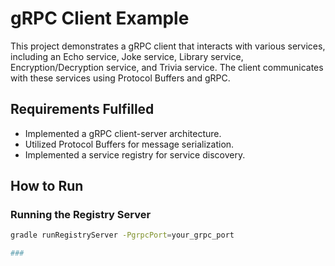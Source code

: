 # gRPC Client Example

This project demonstrates a gRPC client that interacts with various services, including an Echo service, Joke service, Library service, Encryption/Decryption service, and Trivia service. The client communicates with these services using Protocol Buffers and gRPC.

## Requirements Fulfilled

- Implemented a gRPC client-server architecture.
- Utilized Protocol Buffers for message serialization.
- Implemented a service registry for service discovery.

## How to Run

### Running the Registry Server

```bash
gradle runRegistryServer -PgrpcPort=your_grpc_port

###